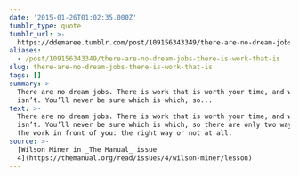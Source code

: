```yaml
---
date: '2015-01-26T01:02:35.000Z'
tumblr_type: quote
tumblr_url: >-
  https://ddemaree.tumblr.com/post/109156343349/there-are-no-dream-jobs-there-is-work-that-is
aliases:
  - /post/109156343349/there-are-no-dream-jobs-there-is-work-that-is
slug: there-are-no-dream-jobs-there-is-work-that-is
tags: []
summary: >-
  There are no dream jobs. There is work that is worth your time, and work that
  isn’t. You’ll never be sure which is which, so...
text: >-
  There are no dream jobs. There is work that is worth your time, and work that
  isn’t. You’ll never be sure which is which, so there are only two ways to do
  the work in front of you: the right way or not at all.
source: >-
  [Wilson Miner in _The Manual_ issue
  4](https://themanual.org/read/issues/4/wilson-miner/lesson)
---
```


